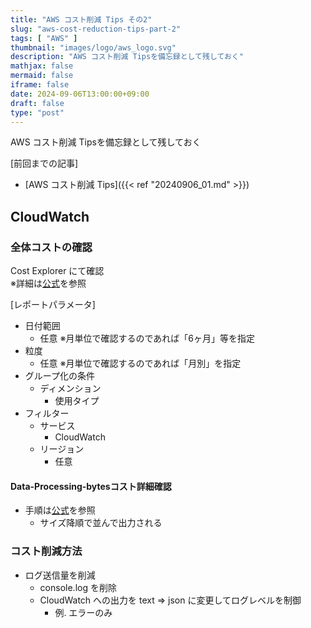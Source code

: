 ```yaml
---
title: "AWS コスト削減 Tips その2"
slug: "aws-cost-reduction-tips-part-2"
tags: [ "AWS" ]
thumbnail: "images/logo/aws_logo.svg"
description: "AWS コスト削減 Tipsを備忘録として残しておく"
mathjax: false
mermaid: false
iframe: false
date: 2024-09-06T13:00:00+09:00
draft: false
type: "post"
---
```


AWS コスト削減 Tipsを備忘録として残しておく

[前回までの記事]

* [AWS コスト削減 Tips]({{< ref "20240906_01.md" >}})

## CloudWatch

### 全体コストの確認

Cost Explorer にて確認  
※詳細は[公式](https://docs.aws.amazon.com/ja_jp/AmazonCloudWatch/latest/monitoring/cloudwatch_billing.html)を参照

[レポートパラメータ]

* 日付範囲
  * 任意 ※月単位で確認するのであれば「6ヶ月」等を指定
* 粒度
  * 任意 ※月単位で確認するのであれば「月別」を指定
* グループ化の条件
  * ディメンション
    * 使用タイプ
* フィルター
  * サービス
    * CloudWatch
  * リージョン
    * 任意

#### Data-Processing-bytesコスト詳細確認

* 手順は[公式](https://repost.aws/ja/knowledge-center/cloudwatch-logs-bill-increase)を参照
  * サイズ降順で並んで出力される

### コスト削減方法

* ログ送信量を削減
  * console.log を削除
  * CloudWatch への出力を text => json に変更してログレベルを制御
    * 例. エラーのみ
